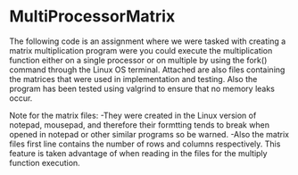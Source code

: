 # MultiProcessorMatrix
The following code is an assignment where we were tasked with creating a matrix multiplication program were you could execute the multiplication function either on a single processor or on multiple by using the fork() command through the Linux OS terminal. Attached are also files containing the matrices that were used in implementation and testing. Also the program has been tested using valgrind to ensure that no memory leaks occur.

Note for the matrix files:
  -They were created in the Linux version of notepad, mousepad, and therefore their formtting tends to break when opened in notepad or other similar programs so be warned. 
  -Also the matrix files first line contains the number of rows and columns respectively. This feature is taken advantage of when reading in the files for the multiply function execution.
